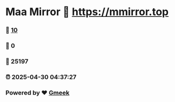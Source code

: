 # Maa Mirror :link: https://mmirror.top 
### :page_facing_up: [10](https://mmirror.top/tag.html) 
### :speech_balloon: 0 
### :hibiscus: 25197 
### :alarm_clock: 2025-04-30 04:37:27 
### Powered by :heart: [Gmeek](https://github.com/Meekdai/Gmeek)
